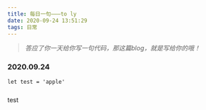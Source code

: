 ```yaml
---
title: 每日一句———to ly
date: 2020-09-24 13:51:29
tags: 日常
---
```


> *答应了你一天给你写一句代码，那这篇blog，就是写给你的哦！*


### 2020.09.24
```
let test = 'apple'
```
<div style="width:100%;line-height:40px;borderColor:#333;" onclick="this.innerHTML = 'apple'">test</div>